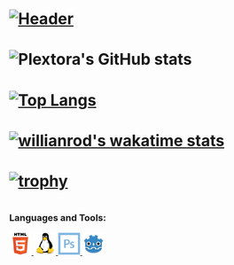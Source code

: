 # [![Header](https://img.itch.zone/aW1nLzU1MDEzMjYuanBn/original/sm0cBk.jpg)](https://plextora.github.io/Web-Page/)

# ![Plextora's GitHub stats](https://github-readme-stats.vercel.app/api?username=plextora&show_icons=true&theme=radical)
# [![Top Langs](https://github-readme-stats.vercel.app/api/top-langs/?username=Plextora)](https://github.com/anuraghazra/github-readme-stats)
# [![willianrod's wakatime stats](https://github-readme-stats.vercel.app/api/wakatime?username=Plextora)](https://github.com/anuraghazra/github-readme-stats)


# [![trophy](https://github-profile-trophy.vercel.app/?username=plextora&theme=alduin)](https://github.com/ryo-ma/github-profile-trophy)

# <h3 align="left">Languages and Tools:</h3>
<p align="left"> <a href="https://html.spec.whatwg.org/multipage/" target="_blank"> <img src="https://raw.githubusercontent.com/devicons/devicon/master/icons/html5/html5-original-wordmark.svg" alt="html5" width="40" height="40"/> </a> <a href="https://www.linux.org/" target="_blank"> <img src="https://raw.githubusercontent.com/devicons/devicon/master/icons/linux/linux-original.svg" alt="linux" width="40" height="40"/> </a> <a href="https://www.photoshop.com/en" target="_blank"> <img src="https://raw.githubusercontent.com/devicons/devicon/master/icons/photoshop/photoshop-line.svg" alt="photoshop" width="40" height="40"/> </a> <img src="https://raw.githubusercontent.com/Plextora/Plextora/main/godot_icon.png" alt="godot" width="40" height="40"/> </a>
